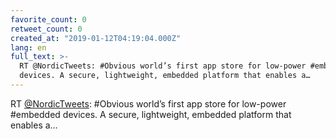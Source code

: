 ```yaml
---
favorite_count: 0
retweet_count: 0
created_at: "2019-01-12T04:19:04.000Z"
lang: en
full_text: >-
  RT @NordicTweets: #Obvious world’s first app store for low-power #embedded
  devices. A secure, lightweight, embedded platform that enables a…
---
```


RT [@NordicTweets](https://twitter.com/NordicTweets): #Obvious world’s first app
store for low-power #embedded devices. A secure, lightweight, embedded platform
that enables a…
